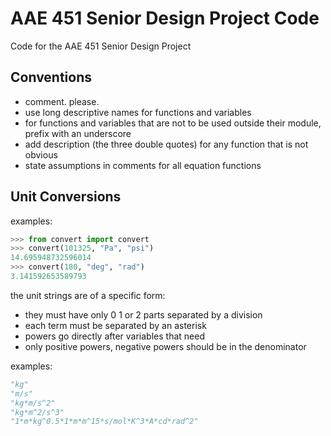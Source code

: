 # AAE 451 Senior Design Project Code
Code for the AAE 451 Senior Design Project

## Conventions

- comment. please.
- use long descriptive names for functions and variables
- for functions and variables that are not to be used outside their module, prefix with an underscore
- add description (the three double quotes) for any function that is not obvious
- state assumptions in comments for all equation functions

## Unit Conversions

examples:
```python
>>> from convert import convert
>>> convert(101325, "Pa", "psi")
14.695948732596014
>>> convert(180, "deg", "rad")
3.141592653589793
```

the unit strings are of a specific form:
- they must have only 0 1 or 2 parts separated by a division
- each term must be separated by an asterisk
- powers go directly after variables that need
- only positive powers, negative powers should be in the denominator

examples:
```python
"kg"
"m/s"
"kg*m/s^2"
"kg*m^2/s^3"
"1*m*kg^0.5*1*m*m^15*s/mol*K^3*A*cd*rad^2"
```